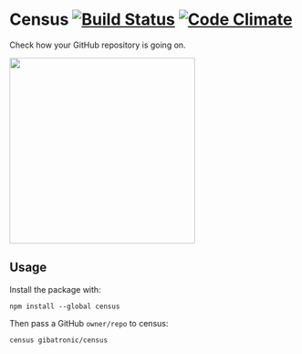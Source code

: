 # Census [![Build Status](https://travis-ci.org/gibatronic/census.svg?branch=master)](https://travis-ci.org/gibatronic/census) [![Code Climate](https://codeclimate.com/github/gibatronic/census/badges/gpa.svg)](https://codeclimate.com/github/gibatronic/census)

Check how your GitHub repository is going on.

<img src="/../gh-pages/etc/census.png?raw=true" width="325">

## Usage

Install the package with:

```shell
npm install --global census
```

Then pass a GitHub `owner/repo` to census:

```shell
census gibatronic/census
```
